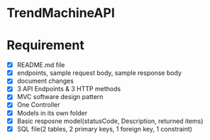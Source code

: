 # TrendMachineAPI
# Requirement
- [x] README.md file
- [X] endpoints, sample request body, sample response body
- [X] document changes
- [X] 3 API Endpoints & 3 HTTP methods
- [X] MVC software design pattern
- [X] One Controller
- [X] Models in its own folder
- [X] Basic resposne model(statusCode, Description, returned items)
- [X] SQL file(2 tables, 2 primary keys, 1 foreign key, 1 constraint)
